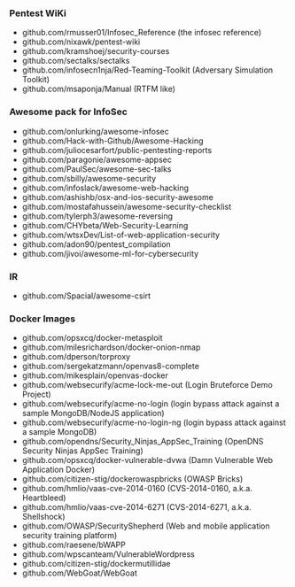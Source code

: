 ### Pentest WiKi
- github.com/rmusser01/Infosec_Reference (the infosec reference)
- github.com/nixawk/pentest-wiki
- github.com/kramshoej/security-courses
- github.com/sectalks/sectalks
- github.com/infosecn1nja/Red-Teaming-Toolkit (Adversary Simulation Toolkit)
- github.com/msaponja/Manual (RTFM like)


### Awesome pack for InfoSec
- github.com/onlurking/awesome-infosec
- github.com/Hack-with-Github/Awesome-Hacking
- github.com/juliocesarfort/public-pentesting-reports
- github.com/paragonie/awesome-appsec
- github.com/PaulSec/awesome-sec-talks
- github.com/sbilly/awesome-security
- github.com/infoslack/awesome-web-hacking
- github.com/ashishb/osx-and-ios-security-awesome
- github.com/mostafahussein/awesome-security-checklist
- github.com/tylerph3/awesome-reversing
- github.com/CHYbeta/Web-Security-Learning
- github.com/wtsxDev/List-of-web-application-security
- github.com/adon90/pentest_compilation
- github.com/jivoi/awesome-ml-for-cybersecurity

### IR
- github.com/Spacial/awesome-csirt

### Docker Images
- github.com/opsxcq/docker-metasploit
- github.com/milesrichardson/docker-onion-nmap
- github.com/dperson/torproxy
- github.com/sergekatzmann/openvas8-complete
- github.com/mikesplain/openvas-docker
- github.com/websecurify/acme-lock-me-out (Login Bruteforce Demo Project)
- github.com/websecurify/acme-no-login (login bypass attack against a sample MongoDB/NodeJS application) 
- github.com/websecurify/acme-no-login-ng (login bypass attack against a sample MongoDB)
- github.com/opendns/Security_Ninjas_AppSec_Training (OpenDNS Security Ninjas AppSec Training)
- github.com/opsxcq/docker-vulnerable-dvwa (Damn Vulnerable Web Application Docker)
- github.com/citizen-stig/dockerowaspbricks (OWASP Bricks)
- github.com/hmlio/vaas-cve-2014-0160 (CVS-2014-0160, a.k.a. Heartbleed) 
- github.com/hmlio/vaas-cve-2014-6271 (CVS-2014-6271, a.k.a. Shellshock)
- github.com/OWASP/SecurityShepherd (Web and mobile application security training platform)
- github.com/raesene/bWAPP
- github.com/wpscanteam/VulnerableWordpress
- github.com/citizen-stig/dockermutillidae
- github.com/WebGoat/WebGoat
